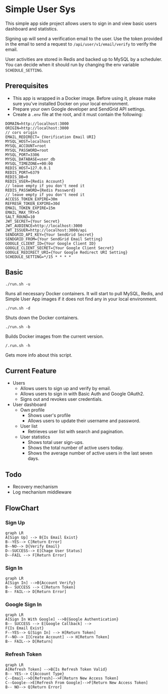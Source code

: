 # Simple User Sys
This simple app side project allows users to sign in and view basic users dashboard and statistics.

Signing up will send a verification email to the user. Use the token provided in the email to send a request to `/api/user/v1/email/verify` to verify the email.

User activities are stored in Redis and backed up to MySQL by a scheduler. You can decide when it should run by changing the env variable `SCHEDULE_SETTING`.

## Prerequisites
- This app is wrapped in a Docker image. Before using it, please make sure you've installed Docker on your local environment.
- Prepare your own Google developer and SendGrid API settings.
- Create a `.env` file at the root, and it must contain the following:
```
DOMAIN=http://localhost:3000
ORIGIN=http://localhost:3000
// cors origin
EMAIL_REDIRECT= {Verification Email URI}
MYSQL_HOST=localhost
MYSQL_ACCOUNT=root
MYSQL_PASSWORD=root
MYSQL_PORT=3306
MYSQL_DATABASE=user_db
MYSQL_TIMEZONE=+00:00
REDIS_HOST=127.0.0.1
REDIS_PORT=6379
REDIS_DB=0
REDIS_USER={Redis Account}
// leave empty if you don't need it
REDIS_PASSWORD={Redis Password}
// leave empty if you don't need it
ACCESS_TOKEN_EXPIRE=30m
REFRESH_TOKEN_EXPIRE=30d
EMAIL_TOKEN_EXPIRE=15m
EMAIL_MAX_TRY=5
SALT_ROUND=10
JWT_SECRET={Your Secret}
JWT_AUDIENCE=http://localhost:3000
JWT_ISSUER=http://localhost:3000/api
SENDGRID_API_KEY={Your SendGrid Secret}
SENDGRID_FROM={Your SendGrid Email Setting}
GOOGLE_CLIENT_ID={Your Google Client ID}
GOOGLE_CLIENT_SECRET={Your Google Client Secret}
GOOGLE_REDIRECT_URI={Your Google Redirect URI Setting}
SCHEDULE_SETTING=*/15 * * * *
```

## Basic
 
	./run.sh -u  
Runs all necessary Docker containers. It will start to pull MySQL, Redis, and Simple User App images if it does not find any in your local environment.

	./run.sh -d
 Shuts down the Docker containers.

	./run.sh -b
Builds Docker images from the current version.

	/.run.sh -h
Gets more info about this script.

## Current Feature
- Users
	-   Allows users to sign up and verify by email.
	-   Allows users to sign in with Basic Auth and Google OAuth2.
	-   Signs out and revokes user credentials.
- User dashboard
	-  Own profile
	    - Shows user's profile
	    - Allows users to update their username and password.
	-  User list
	    -  Retrieves user list with search and pagination.
	-  User statistics
	    -  Shows total user sign-ups.
	    -  Shows the total number of active users today.
	    -  Shows the average number of active users in the last seven days.

## Todo
-  Recovery mechanism
-  Log mechanism middleware

## FlowChart
### Sign Up
```mermaid
graph LR
A[Sign Up] --> B{Is Email Exist} 
B--YES--> C[Return Error] 
B--NO--> D{Verify Email}
D--SUCCESS--> E[Chage User Status]
D--FAIL --> F[Return Error]
```

### Sign In
```mermaid
graph LR
A[Sign In] -->B{Account Verify}
B-- SUCCESS --> C[Return Token]
B-- FAIL--> D[Return Error]
```

### Google Sign In
```mermaid
graph LR
A[Sign In With Google] -->B{Google Authentication}
B-- SUCCESS --> E[Google Callback] -->
F{Is Email Exist}
F--YES--> G[Sign In] --> H[Return Token]
F--NO--> I[Create Account] --> H[Return Token]
B-- FAIL--> D[Return]
```

### Refresh Token
```mermaid
graph LR
A[Refresh Token] -->B{Is Refresh Token Valid}
B-- YES--> C{Account Type}
C--Email-->D[Refresh]-->F[Return New Access Token]
C--Google-->E[Refresh From Google]-->F[Return New Access Token]
B-- NO--> Q[Return Error]
```